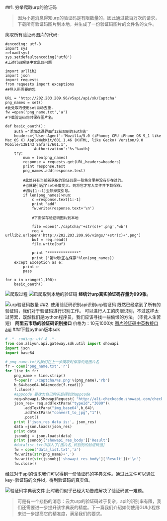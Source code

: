 ##1. 穷举爬取urp的验证码
>因为小道消息得知urp的验证码是有限数量的，因此通过数百万次的请求，下载所有验证码图片到本地，并生成了一份验证码图片的文件名的文件。

爬取所有验证码图片的代码:
```
#encoding: utf-8  
import sys  
reload(sys)  
sys.setdefaultencoding('utf8')
#上述代码解决中文乱码问题 

import urllib2
import json
import requests
from requests import exceptions
##导入所需要的包

URL = 'http://202.203.209.96/v5api/api/xk/Captcha'
png_names = set()
#此处取巧使用set自动去重.
fw =open('png_name.txt','a')
#下载验证码同时保存图片名。

def basic_oauth():
	auth ='添加选课界面f12获取到的auth值'
	headers={'User-Agent':'Mozilla/5.0 (iPhone; CPU iPhone OS 9_1 like Mac OS X) AppleWebKit/601.1.46 (KHTML, like Gecko) Version/9.0 Mobile/13B143 Safari/601.1',
			'Authorization':'%s'%auth}
	try:
		num = len(png_names)
		response = requests.get(URL,headers=headers)
		print response.text
		png_names.add(response.text)

        #此处只有当前新获取的验证码是一张集合里并没有存在过的。
        #也就是引起了set长度变大。则将它才写入文件并下载保存。
        #切片[1:-1]去除掉双引号。
		if len(png_names)>num:
			c =response.text[1:-1]
			print "add"
			fw.write(response.text+'\n')

            #下面保存验证码图片到本地

			file =open('./captcha/'+str(c)+'.png','wb')
			req = urllib2.urlopen('http://202.203.209.96/vimgs/'+str(c)+'.png')
			buf = req.read()
			file.write(buf)

			print "**************"
			print ("第%d张正在保存"%len(png_names))
	except Exception as e:
		print e
		pass

for x in xrange(1,100):
	basic_oauth()
```

![爬取过程](http://upload-images.jianshu.io/upload_images/1779926-ab6c63caf244af75.png?imageMogr2/auto-orient/strip%7CimageView2/2/w/1240)
![已爬取到本地的验证码](http://upload-images.jianshu.io/upload_images/1779926-3eedef50663d69f0.png?imageMogr2/auto-orient/strip%7CimageView2/2/w/1240)
**经统计urp真实验证码存量为999张。**

![urp验证码数量](http://upload-images.jianshu.io/upload_images/1779926-dcc5334806cbe400.png?imageMogr2/auto-orient/strip%7CimageView2/2/w/1240)
##2. 使用验证码识别api识别urp验证码
既然已经拿到了所有的验证码，我们对于验证码进行识别工作。
可以进行人工的肉眼识别，不过这样太过劳累，既然我们是python程序员，我们应该寻找一些偷懒的方法。（毕竟人生苦短）
**阿里云市场的验证码识别接口**
价格为：10元1000次
[图片验证码中英数接口api](https://market.aliyun.com/products/57124001/cmapi011148.html?spm=5176.730005.0.0.R1PsH1#sku=yuncode514800004)
###下载python版本sdk
```python
# -*- coding: utf-8 -*-
from com.aliyun.api.gateway.sdk.util import showapi
import json
import base64

# png_name.txt内我们在上一步爬取时保存的是图片名
fr = open('png_name.txt','r')
for line in fr:
	png_name = line.strip()
	f=open(r'./captcha/%s.png'%(png_name),'rb')
	b_64=base64.b64encode(f.read())
	f.close()
    #appcode 要改为自己购买后得到的appcode
	req=showapi.ShowapiRequest( "http://ali-checkcode.showapi.com/checkcode","appcode" )
	json_res= req.addTextPara("typeId","3000")\
	    .addTextPara("img_base64",b_64)\
	    .addTextPara("convert_to_jpg","1")\
	    .post()
	print ('json_res data is:', json_res)
	data =json.loads(json_res)
	print data
	jsonobj = json.loads(data)
	print jsonobj['showapi_res_body']['Result']
    #datalist.txt中存入了[图片名,识别到的验证码值]
	fw = open('data_list.txt','a')
	fw.write(str(png_name)+',')
	fw.write(str(jsonobj['showapi_res_body']['Result'])+'\n')
	fw.close()
```
经过对于api的请求我们可以得到一份验证码的字典文件。通过此文件可以通过key=验证码的文件id，得到验证码的真实值。

![验证码字典表文件](http://upload-images.jianshu.io/upload_images/1779926-17b7f634ee72714f.png?imageMogr2/auto-orient/strip%7CimageView2/2/w/1240)
此时我们似乎已经大功告成解决了验证码这一难题。
>可是有一个悲伤的消息：云大urp的验证码过于复杂，api的识别率有限，我们还需要进一步提升该字典表的精度。下一篇我们介绍如何使用GUI小程序来进一步提高它的精准度，满足我们的要求。
